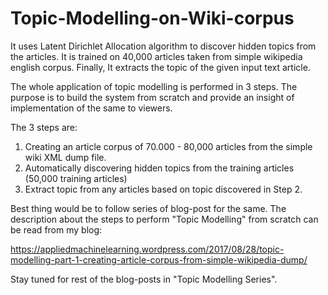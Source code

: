 # Topic-Modelling-on-Wiki-corpus
It uses Latent Dirichlet Allocation algorithm to discover hidden topics from the articles. It is trained on 40,000 articles taken from simple wikipedia english corpus. Finally, It extracts the topic of the given input text article. 

The whole application of topic modelling is performed in 3 steps. The purpose is to build the system from scratch and provide an insight of implementation of the same to viewers.

The 3 steps are:
1. Creating an article corpus of 70.000 - 80,000 articles from the simple wiki XML dump file.
2. Automatically discovering hidden topics from the training articles (50,000 training articles)
3. Extract topic from any articles based on topic discovered in Step 2.

Best thing would be to follow series of blog-post for the same. The description about the steps to perform "Topic Modelling" from scratch can be read from my blog:

https://appliedmachinelearning.wordpress.com/2017/08/28/topic-modelling-part-1-creating-article-corpus-from-simple-wikipedia-dump/

Stay tuned for rest of the blog-posts in "Topic Modelling Series".

